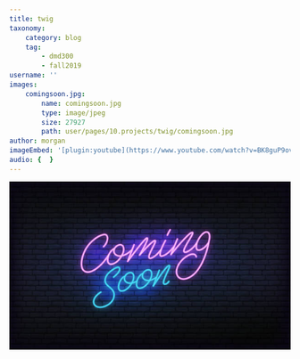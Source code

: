 ```yaml
---
title: twig
taxonomy:
    category: blog
    tag:
        - dmd300
        - fall2019
username: ''
images:
    comingsoon.jpg:
        name: comingsoon.jpg
        type: image/jpeg
        size: 27927
        path: user/pages/10.projects/twig/comingsoon.jpg
author: morgan
imageEmbed: '[plugin:youtube](https://www.youtube.com/watch?v=BK8guP9ov2U)'
audio: {  }
---
```


![imagename](comingsoon.jpg 'short description')